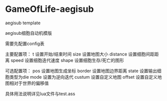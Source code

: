# GameOfLife-aegisub
aegisub template

aegisub细胞自动机模版

需要先配置config表

主要配置项：
t 设置开始/结束时间
size 设置地图大小
distance 设置细胞间距距离
speed 设置细胞迭代速度
shape 设置细胞生存/死亡的图形

可选配置项：
pos 设置地图生成坐标
border 设置地图边界距离
state 设置输出细胞类型为die
mode 设置为逆向迭代
custum 设置自定义地图
offset 设置自定义地图相对于世界的偏移值

具体用法说明详见lua文件与test.ass
